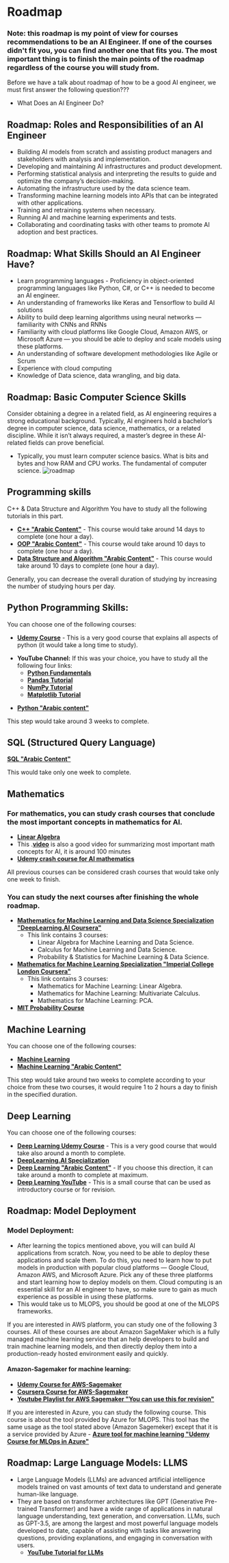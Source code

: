 # Roadmap
### Note: this roadmap is my point of view for courses recommendations to be an AI Engineer. If one of the courses didn't fit you, you can find another one that fits you. The most important thing is to finish the main points of the roadmap regardless of the course you will study from.
Before we have a talk about roadmap of how to be a good AI engineer, we must first answer the following question???
-  What Does an AI Engineer Do?
## Roadmap: Roles and Responsibilities of an AI Engineer
- Building AI models from scratch and assisting product managers and stakeholders with analysis and implementation.
- Developing and maintaining AI infrastructures and product development.
- Performing statistical analysis and interpreting the results to guide and optimize the company’s decision-making.
- Automating the infrastructure used by the data science team.
- Transforming machine learning models into APIs that can be integrated with other applications.
- Training and retraining systems when necessary.
- Running AI and machine learning experiments and tests.
- Collaborating and coordinating tasks with other teams to promote AI adoption and best practices.
## Roadmap: What Skills Should an AI Engineer Have?
- Learn programming languages - Proficiency in object-oriented programming languages like Python, C#, or C++ is needed to become an AI engineer.
- An understanding of frameworks like Keras and Tensorflow to build AI solutions
- Ability to build deep learning algorithms using neural networks — familiarity with CNNs and RNNs
- Familiarity with cloud platforms like Google Cloud, Amazon AWS, or Microsoft Azure — you should be able to deploy and scale models using these platforms.
- An understanding of software development methodologies like Agile or Scrum
-	Experience with cloud computing
-	Knowledge of Data science, data wrangling, and big data.
## Roadmap: Basic Computer Science Skills
Consider obtaining a degree in a related field, as AI engineering requires a strong educational background. Typically, AI engineers hold a bachelor’s degree in computer science, data science, mathematics, or a related discipline. While it isn’t always required, a master’s degree in these AI-related fields can prove beneficial. 
- Typically, you must learn computer science basics. What is bits and bytes and how RAM and CPU works. The fundamental of computer science. 
![roadmap](https://github.com/Mostafa-Samy-Atlam/Roadmap/assets/78164140/d1a77ef3-9ae0-47b8-be4f-936772a18ec1)
## Programming skills
C++ & Data Structure and Algorithm
You have to study all the following tutorials in this part.
- __[C++ "Arabic Content"](https://www.youtube.com/playlist?list=PLCInYL3l2AajFAiw4s1U4QbGszcQ-rAb3)__ - This course would take around 14 days to complete (one hour a day).
- __[OOP "Arabic Content"](https://www.youtube.com/watch?v=6U6WtWG3NrA&list=PL1DUmTEdeA6KLEvIO0NyrkT91BVle8BOU)__ - This course would take around 10 days to complete (one hour a day).
- __[Data Structure and Algorithm "Arabic Content"](https://www.youtube.com/playlist?list=PLCInYL3l2AajqOUW_2SwjWeMwf4vL4RSp)__ - This course would take around 10 days to complete (one hour a day).

Generally, you can decrease the overall duration of studying by increasing the number of studying hours per day.
## Python Programming Skills:
You can choose one of the following courses:
- __[Udemy Course](https://www.udemy.com/course/100-days-of-code/)__ - This is a very good course that explains all aspects of python (it would take a long time to study).
+ __YouTube Channel:__
If this was your choice, you have to study all the following four links:
 	+ __[Python Fundamentals](https://www.youtube.com/playlist?list=PLeo1K3hjS3uv5U-Lmlnucd7gqF-3ehIh0)__
	- __[Pandas Tutorial](https://www.youtube.com/watch?v=CmorAWRsCAw&list=PLeo1K3hjS3uuASpe-1LjfG5f14Bnozjwy)__
	+ __[NumPy Tutorial](https://www.youtube.com/playlist?list=PLUcmakntVocWGSKXIsUn1J7Wm9ekpZ87G)__
	+ __[Matplotlib Tutorial](https://www.youtube.com/playlist?list=PLeo1K3hjS3uu4Lr8_kro2AqaO6CFYgKOl)__
- __[Python "Arabic content"](https://www.youtube.com/playlist?list=PL6-3IRz2XF5UM-FWfQeF1_YhMMa12Eg3s)__

This step would take around 3 weeks to complete.
## SQL (Structured Query Language)
__[SQL "Arabic Content"](https://www.youtube.com/watch?v=Dj1zTZwbMOQ&list=PL85D9FC9DFD6B9484)__

This would take only one week to complete.
## Mathematics
### For mathematics, you can study crash courses that conclude the most important concepts in mathematics for AI.
- __[Linear Algebra](https://www.youtube.com/watch?v=fNk_zzaMoSs&list=PLZHQObOWTQDPD3MizzM2xVFitgF8hE_ab&index=2)__
- This .__[video](https://www.youtube.com/watch?v=1VSZtNYMntM&t=3326s)__ is also a good video for summarizing most important math concepts for AI, it is around 100 minutes
- __[Udemy crash course for AI mathematics](https://www.udemy.com/course/mathematical-foundation-for-machine-learning-and-ai/)__

All previous courses can be considered crash courses that would take only one week to finish.
### You can study the next courses after finishing the whole roadmap.
- __[Mathematics for Machine Learning and Data Science Specialization "DeepLearning.AI Coursera"](https://www.coursera.org/specializations/mathematics-for-machine-learning-and-data-science)__
	- This link contains 3 courses:
   		- Linear Algebra for Machine Learning and Data Science.
   		- Calculus for Machine Learning and Data Science.
   		- Probability & Statistics for Machine Learning & Data Science.
- __[Mathematics for Machine Learning Specialization "Imperial College London Coursera"](https://www.coursera.org/specializations/mathematics-machine-learning)__
	- This link contains 3 courses:
   		- Mathematics for Machine Learning: Linear Algebra.
   		- Mathematics for Machine Learning: Multivariate Calculus.
   		- Mathematics for Machine Learning: PCA.
- __[MIT Probability Course](https://www.edx.org/learn/probability/massachusetts-institute-of-technology-probability-the-science-of-uncertainty-and-data)__
## Machine Learning
You can choose one of the following courses:
- __[Machine Learning](https://www.youtube.com/playlist?list=PLeo1K3hjS3uvCeTYTeyfe0-rN5r8zn9rw)__
- __[Machine Learning "Arabic Content"](https://www.youtube.com/@HeshamAsem)__

 This step would take around two weeks to complete according to your choice from these two courses, it would require 1 to 2 hours a day to finish in the specified duration.
 ## Deep Learning
 You can choose one of the following courses:
  - __[Deep Learning Udemy Course](https://www.udemy.com/course/deeplearning_x/)__ - This is a very good course that would take also around a month to complete.
 - __[DeepLearning.AI Specialization](https://www.coursera.org/specializations/deep-learning?utm_medium=sem&utm_source=gg&utm_campaign=B2C_NAMER_deep-learning_deeplearning-ai_FTCOF_specializations_pmax-nonNRL-within-14d&campaignid=20131140422&adgroupid=&device=c&keyword=&matchtype=&network=x&devicemodel=&adposition=&creativeid=&hide_mobile_promo&gclid=CjwKCAjwo9unBhBTEiwAipC112QQ1uqESaWhRpVNpqlYm8PS0s_FnfcvjOMnfDs0fUGbSf14YkeRThoCz_EQAvD_BwE)__
 - __[Deep Learning "Arabic Content"](https://www.youtube.com/playlist?list=PL6-3IRz2XF5UiBoBDgeu5T3TyOIrgQ3r9)__ - If you choose this direction, it can take around a month to complete at maximum.
 - __[Deep Learning YouTube](https://www.youtube.com/playlist?list=PLZbbT5o_s2xq7LwI2y8_QtvuXZedL6tQU)__ - This is a small course that can be used as introductory course or for revision.
## Roadmap: Model Deployment
### Model Deployment:
- After learning the topics mentioned above, you will can build AI applications from scratch. Now, you need to be able to deploy these applications and scale them. To do this, you need to learn how to put models in production with popular cloud platforms — Google Cloud, Amazon AWS, and Microsoft Azure. Pick any of these three platforms and start learning how to deploy models on them. Cloud computing is an essential skill for an AI engineer to have, so make sure to gain as much experience as possible in using these platforms.
- This would take us to MLOPS, you should be good at one of the MLOPS frameworks.

If you are interested in AWS platform, you can study one of the following 3 courses. All of these courses are about Amazon SageMaker which is a fully managed machine learning service that an help developers to build and train machine learning models, and then directly deploy them into a production-ready hosted environment easily and quickly.
#### __Amazon-Sagemaker for machine learning:__
- __[Udemy Course for AWS-Sagemaker](https://www.udemy.com/course/practical-aws-sagemaker-6-real-world-case-studies/)__
- __[Coursera Course for AWS-Sagemaker](https://www.udemy.com/course/aws-machine-learning-a-complete-guide-with-python/)__
- __[Youtube Playlist for AWS Sagemaker "You can use this for revision"](https://www.youtube.com/watch?v=LkR3GNDB0HI&list=PLZoTAELRMXVONh5mHrXowH6-dgyWoC_Ew)__

If you are interested in Azure, you can study the following course. This course is about the tool provided by Azure for MLOPS. This tool has the same usage as the tool stated above (Amazon Sagemeker) except that it is a service provided by Azure - __[Azure tool for machine learning "Udemy Course for MLOps in Azure"](https://www.udemy.com/course/mlops-course/)__

## Roadmap: Large Language Models: LLMS
- Large Language Models (LLMs) are advanced artificial intelligence models trained on vast amounts of text data to understand and generate human-like language.
- They are based on transformer architectures like GPT (Generative Pre-trained Transformer) and have a wide range of applications in natural language understanding, text generation, and conversation. LLMs, such as GPT-3.5, are among the largest and most powerful language models developed to date, capable of assisting with tasks like answering questions, providing explanations, and engaging in conversation with users.
   - __[YouTube Tutorial for LLMs](https://www.youtube.com/watch?v=MLLLDaR6P08&list=PLTPXxbhUt-YWSR8wtILixhZLF9qB_1yZm)__
